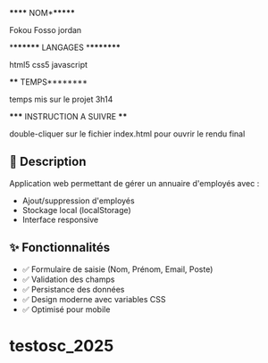 **\*\*\*\*** NOM\***\*\*\*\*\***

Fokou Fosso jordan


\***\*\*\*\*\*\*** LANGAGES \***\*\*\*\*\*\*\***


html5 css5 javascript


**\*\*** TEMPS**\*\*\*\***


temps mis sur le projet 3h14


**\*\*\*** INSTRUCTION A SUIVRE **\*\***


double-cliquer sur le fichier index.html pour ouvrir le rendu final


## 📝 Description
Application web permettant de gérer un annuaire d'employés avec :
- Ajout/suppression d'employés
- Stockage local (localStorage)
- Interface responsive

## ✨ Fonctionnalités
- ✅ Formulaire de saisie (Nom, Prénom, Email, Poste)
- ✅ Validation des champs
- ✅ Persistance des données
- ✅ Design moderne avec variables CSS
- ✅ Optimisé pour mobile


# testosc_2025

